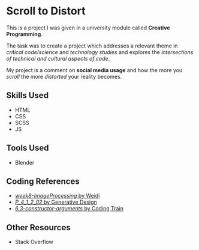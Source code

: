 # Scroll to Distort
This is a project I was given in a university module called <strong>Creative Programming</strong>.

The task was to create a project which addresses a relevant theme in <em>critical code/science </em> and <em>technology studies</em> and explores the <em>intersections of technical and cultural aspects of code</em>. 

My project is a comment on <strong> social media usage</strong> and how the more you <em>scroll</em> the more <em>distorted</em> your reality becomes. 

## Skills Used
- HTML
- CSS
- SCSS
- JS 
 
## Tools Used
- Blender 

## Coding References
- <a href="https://editor.p5js.org/weidi/sketches/vANCGnkoU"><em>week8-ImageProcessing</em> by Weidi</a> 
- <a href="https://editor.p5js.org/generative-design/sketches/P_4_1_2_02"> <em>P_4_1_2_02</em> by Generative Design</a> 
- <a href="https://github.com/CodingTrain/website/tree/main/beginners/p5js/6.3-constructor-arguments/P5"><em>6.3-constructor-arguments</em> by Coding Train</a>  

## Other Resources
- Stack Overflow

